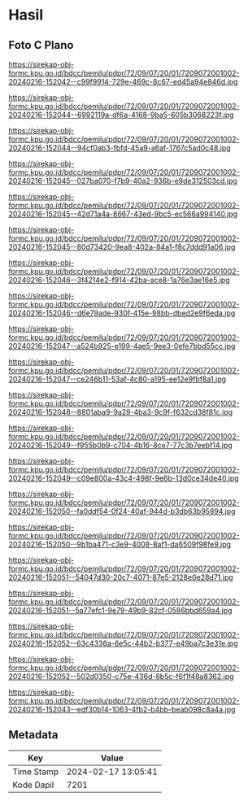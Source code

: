 # Hasil

## Foto C Plano

https://sirekap-obj-formc.kpu.go.id/bdcc/pemilu/pdpr/72/09/07/20/01/7209072001002-20240216-152042--c99f9914-729e-469c-8c67-ed45a94e846d.jpg

https://sirekap-obj-formc.kpu.go.id/bdcc/pemilu/pdpr/72/09/07/20/01/7209072001002-20240216-152044--6992119a-df6a-4168-9ba5-605b3068223f.jpg

https://sirekap-obj-formc.kpu.go.id/bdcc/pemilu/pdpr/72/09/07/20/01/7209072001002-20240216-152044--94cf0ab3-fbfd-45a9-a6af-1767c5ad0c48.jpg

https://sirekap-obj-formc.kpu.go.id/bdcc/pemilu/pdpr/72/09/07/20/01/7209072001002-20240216-152045--027ba070-f7b9-40a2-936b-e9de312503cd.jpg

https://sirekap-obj-formc.kpu.go.id/bdcc/pemilu/pdpr/72/09/07/20/01/7209072001002-20240216-152045--42d71a4a-8667-43ed-9bc5-ec566a994140.jpg

https://sirekap-obj-formc.kpu.go.id/bdcc/pemilu/pdpr/72/09/07/20/01/7209072001002-20240216-152045--80d73420-9ea8-402a-84a1-f8c7ddd91a06.jpg

https://sirekap-obj-formc.kpu.go.id/bdcc/pemilu/pdpr/72/09/07/20/01/7209072001002-20240216-152046--3f4214e2-f914-42ba-ace8-1a76e3ae16e5.jpg

https://sirekap-obj-formc.kpu.go.id/bdcc/pemilu/pdpr/72/09/07/20/01/7209072001002-20240216-152046--d6e79ade-930f-415e-98bb-dbed2e9f6eda.jpg

https://sirekap-obj-formc.kpu.go.id/bdcc/pemilu/pdpr/72/09/07/20/01/7209072001002-20240216-152047--a524b925-e199-4ae5-9ee3-0efe7bbd55cc.jpg

https://sirekap-obj-formc.kpu.go.id/bdcc/pemilu/pdpr/72/09/07/20/01/7209072001002-20240216-152047--ce246b11-53af-4c80-a195-ee12e9fbf8a1.jpg

https://sirekap-obj-formc.kpu.go.id/bdcc/pemilu/pdpr/72/09/07/20/01/7209072001002-20240216-152048--8801aba9-9a29-4ba3-9c9f-f632cd38f81c.jpg

https://sirekap-obj-formc.kpu.go.id/bdcc/pemilu/pdpr/72/09/07/20/01/7209072001002-20240216-152049--f955b0b9-c704-4b16-8ce7-77c3b7eebf14.jpg

https://sirekap-obj-formc.kpu.go.id/bdcc/pemilu/pdpr/72/09/07/20/01/7209072001002-20240216-152049--c09e800a-43c4-498f-9e6b-13d0ce34de40.jpg

https://sirekap-obj-formc.kpu.go.id/bdcc/pemilu/pdpr/72/09/07/20/01/7209072001002-20240216-152050--fa0ddf54-0f24-40af-944d-b3db63b95894.jpg

https://sirekap-obj-formc.kpu.go.id/bdcc/pemilu/pdpr/72/09/07/20/01/7209072001002-20240216-152050--9b1ba471-c3e9-4008-8af1-da6509f98fe9.jpg

https://sirekap-obj-formc.kpu.go.id/bdcc/pemilu/pdpr/72/09/07/20/01/7209072001002-20240216-152051--54047d30-20c7-4071-87e5-2128e0e28d71.jpg

https://sirekap-obj-formc.kpu.go.id/bdcc/pemilu/pdpr/72/09/07/20/01/7209072001002-20240216-152051--5a77efc1-9e79-49b9-82cf-0586bbd659a4.jpg

https://sirekap-obj-formc.kpu.go.id/bdcc/pemilu/pdpr/72/09/07/20/01/7209072001002-20240216-152052--63c4336a-6e5c-44b2-b377-e49ba7c3e31e.jpg

https://sirekap-obj-formc.kpu.go.id/bdcc/pemilu/pdpr/72/09/07/20/01/7209072001002-20240216-152052--502d0350-c75e-436d-8b5c-f6f1f48a8362.jpg

https://sirekap-obj-formc.kpu.go.id/bdcc/pemilu/pdpr/72/09/07/20/01/7209072001002-20240216-152043--edf30b14-1063-4fb2-b4bb-beab098c8a4a.jpg


## Metadata

| Key        | Value               |
| ---------- | ------------------- |
| Time Stamp | 2024-02-17 13:05:41 |
| Kode Dapil | 7201                |



